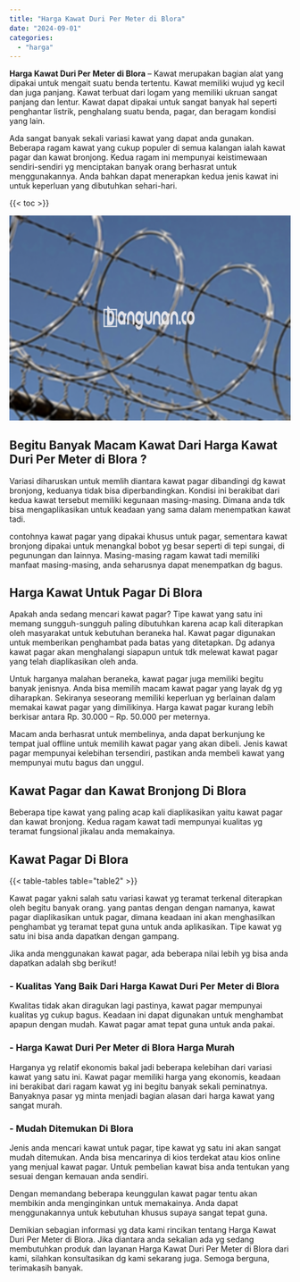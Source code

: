 ```yaml
---
title: "Harga Kawat Duri Per Meter di Blora"
date: "2024-09-01"
categories: 
  - "harga"
---
```


**Harga Kawat Duri Per Meter di Blora** – Kawat merupakan bagian alat yang dipakai untuk mengait suatu benda tertentu. Kawat memiliki wujud yg kecil dan juga panjang. Kawat terbuat dari logam yang memiliki ukruan sangat panjang dan lentur. Kawat dapat dipakai untuk sangat banyak hal seperti penghantar listrik, penghalang suatu benda, pagar, dan beragam kondisi yang lain.

Ada sangat banyak sekali variasi kawat yang dapat anda gunakan. Beberapa ragam kawat yang cukup populer di semua kalangan ialah kawat pagar dan kawat bronjong. Kedua ragam ini mempunyai keistimewaan sendiri-sendiri yg menciptakan banyak orang berhasrat untuk menggunakannya. Anda bahkan dapat menerapkan kedua jenis kawat ini untuk keperluan yang dibutuhkan sehari-hari.

{{< toc >}}

![Harga Kawat Duri Per Meter di Blora](/images/jual-kawat-murah36.png)

## Begitu Banyak Macam Kawat Dari Harga Kawat Duri Per Meter di Blora ?

Variasi diharuskan untuk memlih diantara kawat pagar dibandingi dg kawat bronjong, keduanya tidak bisa diperbandingkan. Kondisi ini berakibat dari kedua kawat tersebut memiliki kegunaan masing-masing. Dimana anda tdk bisa mengaplikasikan untuk keadaan yang sama dalam menempatkan kawat tadi.

contohnya kawat pagar yang dipakai khusus untuk pagar, sementara kawat bronjong dipakai untuk menangkal bobot yg besar seperti di tepi sungai, di pegunungan dan lainnya. Masing-masing ragam kawat tadi memiliki manfaat masing-masing, anda seharusnya dapat menempatkan dg bagus.

## Harga Kawat Untuk Pagar Di Blora

Apakah anda sedang mencari kawat pagar? Tipe kawat yang satu ini memang sungguh-sungguh paling dibutuhkan karena acap kali diterapkan oleh masyarakat untuk kebutuhan beraneka hal. Kawat pagar digunakan untuk memberikan penghambat pada batas yang ditetapkan. Dg adanya kawat pagar akan menghalangi siapapun untuk tdk melewat kawat pagar yang telah diaplikasikan oleh anda.

Untuk harganya malahan beraneka, kawat pagar juga memiliki begitu banyak jenisnya. Anda bisa memilih macam kawat pagar yang layak dg yg diharapkan. Sekiranya seseorang memiliki keperluan yg berlainan dalam memakai kawat pagar yang dimilikinya. Harga kawat pagar kurang lebih berkisar antara Rp. 30.000 – Rp. 50.000 per meternya.

Macam anda berhasrat untuk membelinya, anda dapat berkunjung ke tempat jual offline untuk memilih kawat pagar yang akan dibeli. Jenis kawat pagar mempunyai kelebihan tersendiri, pastikan anda membeli kawat yang mempunyai mutu bagus dan unggul.

## Kawat Pagar dan Kawat Bronjong Di Blora

Beberapa tipe kawat yang paling acap kali diaplikasikan yaitu kawat pagar dan kawat bronjong. Kedua ragam kawat tadi mempunyai kualitas yg teramat fungsional jikalau anda memakainya.

## Kawat Pagar Di Blora

{{< table-tables table="table2" >}}

Kawat pagar yakni salah satu variasi kawat yg teramat terkenal diterapkan oleh begitu banyak orang. yang pantas dengan dengan namanya, kawat pagar diaplikasikan untuk pagar, dimana keadaan ini akan menghasilkan penghambat yg teramat tepat guna untuk anda aplikasikan. Tipe kawat yg satu ini bisa anda dapatkan dengan gampang.

Jika anda menggunakan kawat pagar, ada beberapa nilai lebih yg bisa anda dapatkan adalah sbg berikut!

### \- Kualitas Yang Baik Dari Harga Kawat Duri Per Meter di Blora

Kwalitas tidak akan diragukan lagi pastinya, kawat pagar mempunyai kualitas yg cukup bagus. Keadaan ini dapat digunakan untuk menghambat apapun dengan mudah. Kawat pagar amat tepat guna untuk anda pakai.

### \- Harga Kawat Duri Per Meter di Blora Harga Murah

Harganya yg relatif ekonomis bakal jadi beberapa kelebihan dari variasi kawat yang satu ini. Kawat pagar memiliki harga yang ekonomis, keadaan ini berakibat dari ragam kawat yg ini begitu banyak sekali peminatnya. Banyaknya pasar yg minta menjadi bagian alasan dari harga kawat yang sangat murah.

### \- Mudah Ditemukan Di Blora

Jenis anda mencari kawat untuk pagar, tipe kawat yg satu ini akan sangat mudah ditemukan. Anda bisa mencarinya di kios terdekat atau kios online yang menjual kawat pagar. Untuk pembelian kawat bisa anda tentukan yang sesuai dengan kemauan anda sendiri.

Dengan memandang beberapa keunggulan kawat pagar tentu akan membikin anda menginginkan untuk memakainya. Anda dapat menggunakannya untuk kebutuhan khusus supaya sangat tepat guna.

Demikian sebagian informasi yg data kami rincikan tentang Harga Kawat Duri Per Meter di Blora. Jika diantara anda sekalian ada yg sedang membutuhkan produk dan layanan Harga Kawat Duri Per Meter di Blora dari kami, silahkan konsultasikan dg kami sekarang juga. Semoga berguna, terimakasih banyak.
